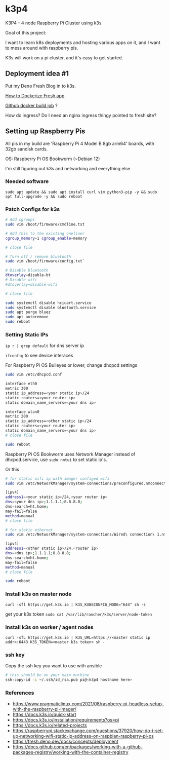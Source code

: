 # k3p4

K3P4 - 4 node Raspberry Pi Cluster using k3s

Goal of this project:

I want to learn k8s deployments and hosting various apps on it, and I want to mess around with raspberry pis.

K3s will work on a pi cluster, and it's easy to get started.

## Deployment idea #1

Put my Deno Fresh Blog in to k3s.

[How to Dockerize Fresh app](https://fresh.deno.dev/docs/concepts/deployment)

[Github docker build job](https://docs.github.com/en/packages/working-with-a-github-packages-registry/working-with-the-container-registry) ?

How do ingress? Do I need an nginx ingress thingy pointed to fresh site?

## Setting up Raspberry Pis

All pis in my build are 'Raspberry Pi 4 Model B 8gb arm64' boards, with 32gb sandisk cards.

OS: Raspberry Pi OS Bookworm (~Debian 12)

I'm still figuring out k3s and networking and everything else.

### Needed software

`sudo apt update && sudo apt install curl vim python3-pip -y && sudo apt full-upgrade -y && sudo reboot`

### Patch Configs for k3s

```sh
# Add cgroups
sudo vim /boot/firmware/cmdline.txt

# Add this to the existing oneliner
cgroup_memory=1 cgroup_enable=memory

# close file

# Turn off / remove bluetooth
sudo vim /boot/firmware/config.txt`

# Disable bluetooth
dtoverlay=disable-bt
# Disable wifi
#dtoverlay=disable-wifi

# close file

sudo systemctl disable hciuart.service
sudo systemctl disable bluetooth.service
sudo apt purge bluez
sudo apt autoremove
sudo reboot
```

### Setting Static IPs

`ip r | grep default` for dns server ip

`ifconfig` to see device interaces

For Raspberry Pi OS Bulleyes or lower, change dhcpcd settings

```sh
sudo vim /etc/dhcpcd.conf

interface eth0
metric 300
static ip_address=<your static ip>/24
static routers=<your router ip>
static domain_name_servers=<your dns ip>

interface wlan0
metric 200
static ip_address=<other static ip>/24
static routers=<your router ip>
static domain_name_servers=<your dns ip>
# close file

sudo reboot
```

Raspberry Pi OS Bookworm uses Network Manager instead of dhcpcd.service, use `sudo nmtui` to set static ip's.

Or this

```sh
# for static wifi ip with imager configed wifi
sudo vim /etc/NetworkManager/system-connections/preconfigured.nmconnection

[ipv4]
address1=<your static ip>/24,<your router ip>
dns=<your dns ip>;1.1.1.1;8.8.8.8;
dns-search=ht.home;
may-fail=false
method=manual
# close file

# for static ethernet
sudo vim /etc/NetworkManager/system-connections/Wired\ connection\ 1.nmconnection

[ipv4]
address1=<other static ip>/24,<router ip>
dns=<dns ip>;1.1.1.1;8.8.8.8;
dns-search=ht.home;
may-fail=false
method=manual
# close file

sudo reboot
```

### Install k3s on master node

`curl -sfl https://get.k3s.io | K3S_KUBECONFIG_MODE="644" sh -s`

get your k3s token `sudo cat /var/lib/rancher/k3s/server/node-token`

### Install k3s on worker / agent nodes

`curl -sfL https://get.k3s.io | K3S_URL=https://<master static ip addr>:6443 K3S_TOKEN=<master k3s token> sh -`

### ssh key

Copy the ssh key you want to use with ansible

```sh
# this should be on your main machine
ssh-copy-id -i ~/.ssh/id_rsa.pub pi@<k3p4 hostname here>
```

### References

- <https://www.pragmaticlinux.com/2021/08/raspberry-pi-headless-setup-with-the-raspberry-pi-imager/>
- <https://docs.k3s.io/quick-start>
- <https://docs.k3s.io/installation/requirements?os=pi>
- <https://docs.k3s.io/related-projects>
- <https://raspberrypi.stackexchange.com/questions/37920/how-do-i-set-up-networking-wifi-static-ip-address-on-raspbian-raspberry-pi-os>
- <https://fresh.deno.dev/docs/concepts/deployment>
- <https://docs.github.com/en/packages/working-with-a-github-packages-registry/working-with-the-container-registry>
